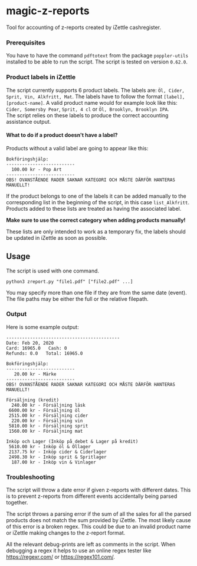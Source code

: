 # magic-z-reports
Tool for accounting of z-reports created by iZettle cashregister.

### Prerequisites
You have to have the command `pdftotext` from the package `poppler-utils` installed to be able to run the script.
The script is tested on version `0.62.0`.

### Product labels in iZettle
The script currently supports 6 product labels. The labels are: `Öl, Cider, Sprit, Vin, Alkfritt, Mat`. The labels have to follow the format `[label],[product-name]`. A valid product name would for example look like this:
`Cider, Somersby Pear`, `Sprit, 4 cl` or `Öl, Brooklyn, Brooklyn IPA`.  
The script relies on these labels to produce the correct accounting assistance output.

#### What to do if a product doesn't have a label?
Products without a valid label are going to appear like this:
```
Bokföringshjälp:
--------------------------
  100.00 kr - Pop Art
--------------------------
OBS! OVANSTÅENDE RADER SAKNAR KATEGORI OCH MÅSTE DÄRFÖR HANTERAS MANUELLT!
```
If the product belongs to one of the labels it can be added manually to the corresponding list in the beginning of the script, in this case `list_Alkfritt`. Products added to these lists are treated as having the associated label.

**Make sure to use the correct category when adding products manually!**

These lists are only intended to work as a temporary fix, the labels should be updated in iZettle as soon as possible.

## Usage
The script is used with one command.
```
python3 zreport.py "file1.pdf" ["file2.pdf" ...]
```
You may specify more than one file if they are from the same date (event).
The file paths may be either the full or the relative filepath.

### Output
Here is some example output:
```
-------------------------------------------
Date: Feb 20, 2020
Card: 16965.0   Cash: 0
Refunds: 0.0   Total: 16965.0

Bokföringshjälp:
--------------------------
   20.00 kr - Märke
--------------------------
OBS! OVANSTÅENDE RADER SAKNAR KATEGORI OCH MÅSTE DÄRFÖR HANTERAS MANUELLT!

Försäljning (kredit)
  240.00 kr - Försäljning läsk
 6600.00 kr - Försäljning öl
 2515.00 kr - Försäljning cider
  220.00 kr - Försäljning vin
 5810.00 kr - Försäljning sprit
 1560.00 kr - Försäljning mat

Inköp och Lager (Inköp på debet & Lager på kredit)
 5610.00 kr - Inköp öl & Öllager
 2137.75 kr - Inköp cider & Ciderlager
 2498.30 kr - Inköp sprit & Spritlager
  187.00 kr - Inköp vin & Vinlager
```

### Troubleshooting
The script will throw a date error if given z-reports with different dates. This is to prevent z-reports from different events accidentally being parsed together.

The script throws a parsing error if the sum of all the sales for all the parsed products does not match the sum provided by iZettle. The most likely cause of this error is a broken regex. This could be due to an invalid product name or iZettle making changes to the z-report format.

All the relevant debug-prints are left as comments in the script. When debugging a regex it helps to use an online regex tester like https://regexr.com/ or https://regex101.com/.

